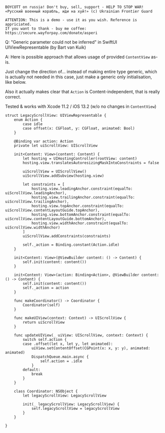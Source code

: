 ```
BOYCOTT on russia! Don't buy, sell, support - HELP TO STOP WAR!
«Русский военный корабль, иди на хуй!» (c) Ukrainian Frontier Guard

ATTENTION: This is a demo - use it as you wish. Reference is appriciated.
If you want to thank - buy me coffee: https://secure.wayforpay.com/donate/asperi
```

Q: "Generic parameter could not be inferred" in SwiftUI UIViewRepresentable (by Bart van Kuik)

A: Here is possible approach that allows usage of provided `ContentView` as-is. 

Just change the direction of... instead of making entire type generic, which is actually not needed in this case, just make a generic only initialisation, like below.

Also it actually makes clear that `Action` is Content-independent, that is really correct.

Tested & works with Xcode 11.2 / iOS 13.2 (w/o no changes in `ContentView`)

    struct LegacyScrollView: UIViewRepresentable {
        enum Action {
            case idle
            case offset(x: CGFloat, y: CGFloat, animated: Bool)
        }
    
        @Binding var action: Action
        private let uiScrollView: UIScrollView
    
        init<Content: View>(content: Content) {
            let hosting = UIHostingController(rootView: content)
            hosting.view.translatesAutoresizingMaskIntoConstraints = false
    
            uiScrollView = UIScrollView()
            uiScrollView.addSubview(hosting.view)
    
            let constraints = [
                hosting.view.leadingAnchor.constraint(equalTo: uiScrollView.leadingAnchor),
                hosting.view.trailingAnchor.constraint(equalTo: uiScrollView.trailingAnchor),
                hosting.view.topAnchor.constraint(equalTo: uiScrollView.contentLayoutGuide.topAnchor),
                hosting.view.bottomAnchor.constraint(equalTo: uiScrollView.contentLayoutGuide.bottomAnchor),
                hosting.view.widthAnchor.constraint(equalTo: uiScrollView.widthAnchor)
            ]
            uiScrollView.addConstraints(constraints)
    
            self._action = Binding.constant(Action.idle)
        }
    
        init<Content: View>(@ViewBuilder content: () -> Content) {
            self.init(content: content())
        }
    
        init<Content: View>(action: Binding<Action>, @ViewBuilder content: () -> Content) {
            self.init(content: content())
            self._action = action
        }
    
        func makeCoordinator() -> Coordinator {
            Coordinator(self)
        }
    
        func makeUIView(context: Context) -> UIScrollView {
            return uiScrollView
        }
    
        func updateUIView(_ uiView: UIScrollView, context: Context) {
            switch self.action {
            case .offset(let x, let y, let animated):
                uiView.setContentOffset(CGPoint(x: x, y: y), animated: animated)
                DispatchQueue.main.async {
                    self.action = .idle
                }
            default:
                break
            }
        }
    
        class Coordinator: NSObject {
            let legacyScrollView: LegacyScrollView
    
            init(_ legacyScrollView: LegacyScrollView) {
                self.legacyScrollView = legacyScrollView
            }
        }
    
    }

 
